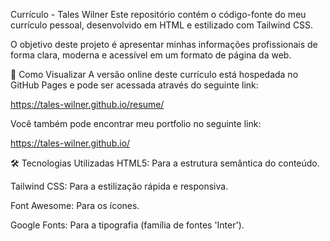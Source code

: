 Currículo - Tales Wilner
Este repositório contém o código-fonte do meu currículo pessoal, desenvolvido em HTML e estilizado com Tailwind CSS.

O objetivo deste projeto é apresentar minhas informações profissionais de forma clara, moderna e acessível em um formato de página da web.

🚀 Como Visualizar
A versão online deste currículo está hospedada no GitHub Pages e pode ser acessada através do seguinte link:

https://tales-wilner.github.io/resume/

Você também pode encontrar meu portfolio no seguinte link:

https://tales-wilner.github.io/

🛠️ Tecnologias Utilizadas
HTML5: Para a estrutura semântica do conteúdo.

Tailwind CSS: Para a estilização rápida e responsiva.

Font Awesome: Para os ícones.

Google Fonts: Para a tipografia (família de fontes 'Inter').
